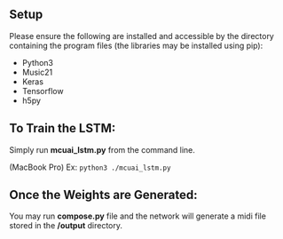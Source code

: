 ## Setup

Please ensure the following are installed and accessible by the directory containing the program files (the libraries may be installed using pip):
* Python3
* Music21
* Keras
* Tensorflow
* h5py
    
## To Train the LSTM:

Simply run **mcuai_lstm.py** from the command line.

(MacBook Pro) Ex:
    `python3 ./mcuai_lstm.py`
    
## Once the Weights are Generated:

You may run **compose.py** file and the network will generate a midi file stored in the **/output** directory.
